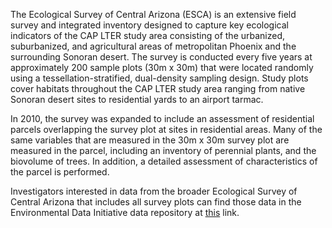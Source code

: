 The Ecological Survey of Central Arizona (ESCA) is an extensive field survey
and integrated inventory designed to capture key ecological indicators of the
CAP LTER study area consisting of the urbanized, suburbanized, and agricultural
areas of metropolitan Phoenix and the surrounding Sonoran desert. The survey is
conducted every five years at approximately 200 sample plots (30m x 30m) that
were located randomly using a tessellation-stratified, dual-density sampling
design. Study plots cover habitats throughout the CAP LTER study area ranging
from native Sonoran desert sites to residential yards to an airport tarmac. 

In 2010, the survey was expanded to include an assessment of residential
parcels overlapping the survey plot at sites in residential areas. Many of the
same variables that are measured in the 30m x 30m survey plot are measured in
the parcel, including an inventory of perennial plants, and the biovolume of
trees. In addition, a detailed assessment of characteristics of the parcel is
performed. 

Investigators interested in data from the broader Ecological Survey of Central
Arizona that includes all survey plots can find those data in the Environmental
Data Initiative data repository at
[this](https://portal.edirepository.org/nis/mapbrowse?scope=knb-lter-cap&identifier=652)
link.
